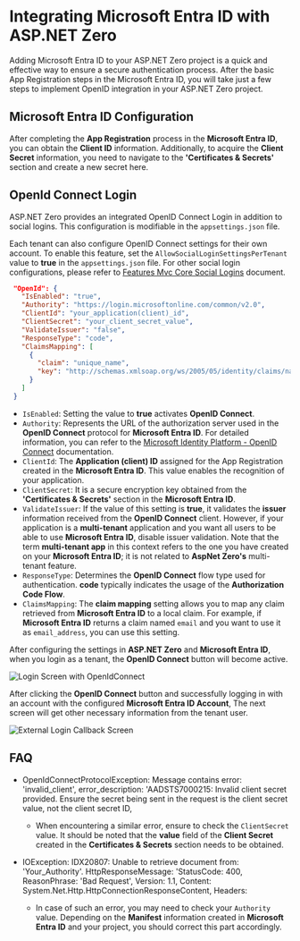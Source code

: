 # Integrating Microsoft Entra ID with ASP.NET Zero

Adding Microsoft Entra ID to your ASP.NET Zero project is a quick and effective way to ensure a secure authentication process. After the basic App Registration steps in the Microsoft Entra ID, you will take just a few steps to implement OpenID integration in your ASP.NET Zero project.

## Microsoft Entra ID Configuration
After completing the **App Registration** process in the **Microsoft Entra ID**, you can obtain the **Client ID** information. Additionally, to acquire the **Client Secret** information, you need to navigate to the **'Certificates & Secrets'** section and create a new secret here.

## OpenId Connect Login
ASP.NET Zero provides an integrated OpenID Connect Login in addition to social logins. This configuration is modifiable in the `appsettings.json` file.

Each tenant can also configure OpenID Connect settings for their own account. To enable this feature, set the `AllowSocialLoginSettingsPerTenant` value to **true** in the `appsettings.json` file. For other social login configurations, please refer to [Features Mvc Core Social Logins](https://docs.aspnetzero.com/en/aspnet-core-mvc/latest/Features-Mvc-Core-Social-Logins) document.

```json
 "OpenId": {
   "IsEnabled": "true",
   "Authority": "https://login.microsoftonline.com/common/v2.0",
   "ClientId": "your_application(client)_id",
   "ClientSecret": "your_client_secret_value",
   "ValidateIssuer": "false",
   "ResponseType": "code",
   "ClaimsMapping": [
     {
       "claim": "unique_name",
       "key": "http://schemas.xmlsoap.org/ws/2005/05/identity/claims/nameidentifier"
     }
   ]
 }
```

- `IsEnabled`: Setting the value to **true** activates **OpenID Connect**.
- `Authority`: Represents the URL of the authorization server used in the **OpenID Connect** protocol for **Microsoft Entra ID**. For detailed information, you can refer to the [Microsoft Identity Platform - OpenID Connect](https://learn.microsoft.com/en-us/entra/identity-platform/v2-protocols-oidc) documentation.
- `ClientId`: The **Application (client) ID** assigned for the App Registration created in the **Microsoft Entra ID**. This value enables the recognition of your application.
- `ClientSecret`: It is a secure encryption key obtained from the **'Certificates & Secrets'** section in the **Microsoft Entra ID**.
- `ValidateIssuer`: If the value of this setting is **true**, it validates the **issuer** information received from the **OpenID Connect** client. However, if your application is a **multi-tenant** application and you want all users to be able to use **Microsoft Entra ID**, disable issuer validation. Note that the term **multi-tenant app** in this context refers to the one you have created on your **Microsoft Entra ID**; it is not related to **AspNet Zero's** multi-tenant feature.
- `ResponseType`: Determines the **OpenID Connect** flow type used for authentication. **code** typically indicates the usage of the **Authorization Code Flow**.
- `ClaimsMapping`: The **claim mapping** setting allows you to map any claim retrieved from **Microsoft Entra ID** to a local claim. For example, if **Microsoft Entra ID** returns a claim named `email` and you want to use it as `email_address`, you can use this setting.

After configuring the settings in **ASP.NET Zero** and **Microsoft Entra ID**, when you login as a tenant, the **OpenID Connect** button will become active.

![Login Screen with OpenIdConnect](/Images/Blog/login-screen-with-openidconnect.png)

After clicking the **OpenID Connect** button and successfully logging in with an account with the configured **Microsoft Entra ID Account**, The next screen will get other necessary information from the tenant user.

![External Login Callback Screen ](/Images/Blog/external-login-callback-screen.png)



## FAQ

- OpenIdConnectProtocolException: Message contains error: 'invalid_client', error_description: 'AADSTS7000215: Invalid client secret provided. Ensure the secret being sent in the request is the client secret value, not the client secret ID, 
    -  When encountering a similar error, ensure to check the `ClientSecret` value. It should be noted that the **value** field of the **Client Secret** created in the **Certificates & Secrets** section needs to be obtained.

- IOException: IDX20807: Unable to retrieve document from: 'Your_Authority'. HttpResponseMessage: 'StatusCode: 400, ReasonPhrase: 'Bad Request', Version: 1.1, Content: System.Net.Http.HttpConnectionResponseContent, Headers:  
    - In case of such an error, you may need to check your `Authority` value. Depending on the **Manifest** information created in **Microsoft Entra ID** and your project, you should correct this part accordingly.
